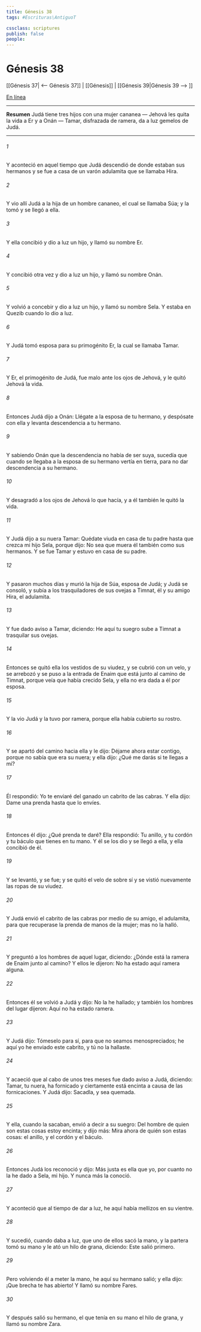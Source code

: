 ```yaml
---
title: Génesis 38
tags: #Escrituras\AntiguoT

cssclass: scriptures
publish: false
people:
---
```


# Génesis 38
[[Génesis 37| <-- Génesis 37]] | [[Génesis]] | [[Génesis 39|Génesis 39 --> ]]

[En línea](https://churchofjesuschrist.org/study/scriptures/ot/gen/38?lang=spa)

---
__Resumen__
Judá tiene tres hijos con una mujer cananea — Jehová les quita la vida a Er y a Onán — Tamar, disfrazada de ramera, da a luz gemelos de Judá.

---
###### 1 
Y aconteció en aquel tiempo que Judá descendió de donde estaban sus hermanos y se fue a casa de un varón adulamita que se llamaba Hira.

###### 2 
Y vio allí Judá a la hija de un hombre cananeo, el cual se llamaba Súa; y la tomó y se llegó a ella.

###### 3 
Y ella concibió y dio a luz un hijo, y llamó su nombre Er.

###### 4 
Y concibió otra vez y dio a luz un hijo, y llamó su nombre Onán.

###### 5 
Y volvió a concebir y dio a luz un hijo, y llamó su nombre Sela. Y estaba en Quezib cuando lo dio a luz.

###### 6 
Y Judá tomó esposa para su primogénito Er, la cual se llamaba Tamar.

###### 7 
Y Er, el primogénito de Judá, fue malo ante los ojos de Jehová, y le quitó Jehová la vida.

###### 8 
Entonces Judá dijo a Onán: Llégate a la esposa de tu hermano, y despósate con ella y levanta descendencia a tu hermano.

###### 9 
Y sabiendo Onán que la descendencia no había de ser suya, sucedía que cuando se llegaba a la esposa de su hermano vertía en tierra, para no dar descendencia a su hermano.

###### 10 
Y desagradó a los ojos de Jehová lo que hacía, y a él también le quitó la vida.

###### 11 
Y Judá dijo a su nuera Tamar: Quédate viuda en casa de tu padre hasta que crezca mi hijo Sela, porque dijo: No sea que muera él también como sus hermanos. Y se fue Tamar y estuvo en casa de su padre.

###### 12 
Y pasaron muchos días y murió la hija de Súa, esposa de Judá; y Judá se consoló, y subía a los trasquiladores de sus ovejas a Timnat, él y su amigo Hira, el adulamita.

###### 13 
Y fue dado aviso a Tamar, diciendo: He aquí tu suegro sube a Timnat a trasquilar sus ovejas.

###### 14 
Entonces se quitó ella los vestidos de su viudez, y se cubrió con un velo, y se arrebozó y se puso a la entrada de Enaim que está junto al camino de Timnat, porque veía que había crecido Sela, y ella no era dada a él por esposa.

###### 15 
Y la vio Judá y la tuvo por ramera, porque ella había cubierto su rostro.

###### 16 
Y se apartó del camino hacia ella y le dijo: Déjame ahora estar contigo, porque no sabía que era su nuera; y ella dijo: ¿Qué me darás si te llegas a mí?

###### 17 
Él respondió: Yo te enviaré del ganado un cabrito de las cabras. Y ella dijo: Dame una prenda hasta que lo envíes.

###### 18 
Entonces él dijo: ¿Qué prenda te daré? Ella respondió: Tu anillo, y tu cordón y tu báculo que tienes en tu mano. Y él se los dio y se llegó a ella, y ella concibió de él.

###### 19 
Y se levantó, y se fue; y se quitó el velo de sobre sí y se vistió nuevamente las ropas de su viudez.

###### 20 
Y Judá envió el cabrito de las cabras por medio de su amigo, el adulamita, para que recuperase la prenda de manos de la mujer; mas no la halló.

###### 21 
Y preguntó a los hombres de aquel lugar, diciendo: ¿Dónde está la ramera de Enaim junto al camino? Y ellos le dijeron: No ha estado aquí ramera alguna.

###### 22 
Entonces él se volvió a Judá y dijo: No la he hallado; y también los hombres del lugar dijeron: Aquí no ha estado ramera.

###### 23 
Y Judá dijo: Tómeselo para sí, para que no seamos menospreciados; he aquí yo he enviado este cabrito, y tú no la hallaste.

###### 24 
Y acaeció que al cabo de unos tres meses fue dado aviso a Judá, diciendo: Tamar, tu nuera, ha fornicado y ciertamente está encinta a causa de las fornicaciones. Y Judá dijo: Sacadla, y sea quemada.

###### 25 
Y ella, cuando la sacaban, envió a decir a su suegro: Del hombre de quien son estas cosas estoy encinta; y dijo más: Mira ahora de quién son estas cosas: el anillo, y el cordón y el báculo.

###### 26 
Entonces Judá los reconoció y dijo: Más justa es ella que yo, por cuanto no la he dado a Sela, mi hijo. Y nunca más la conoció.

###### 27 
Y aconteció que al tiempo de dar a luz, he aquí había mellizos en su vientre.

###### 28 
Y sucedió, cuando daba a luz, que uno de ellos sacó la mano, y la partera tomó su mano y le ató un hilo de grana, diciendo: Este salió primero.

###### 29 
Pero volviendo él a meter la mano, he aquí su hermano salió; y ella dijo: ¡Que brecha te has abierto! Y llamó su nombre Fares.

###### 30 
Y después salió su hermano, el que tenía en su mano el hilo de grana, y llamó su nombre Zara.

